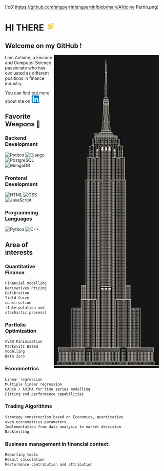 ![c0](https://github.com/ahgperrin/ahgperrin/blob/main/ANtoine Perrin.png)
 
# HI THERE <img src="https://github.com/ahgperrin/ahgperrin/blob/main/tenor.gif" width="30px">

## Welcome on my GitHub !
<IMG src="https://github.com/ahgperrin/ahgperrin/blob/main/Screen%20Shot%202021-04-16%20at%201.00.27%20PM.png" alt="I am " align=right>
<p>I am Antoine, a Finance and Computer Science passionate who has evoluated as different positions in finance industry.</p>



<!-- Actual text -->

You can find out more about me on [![LinkedIn][1.2]][1].

<!-- Icons -->

[1.2]: https://github.com/ahgperrin/ahgperrin/blob/main/174857.png

<!-- Links to your social media accounts -->

[1]: https://www.linkedin.com/in/antoine-p-b800a5131/

## Favorite Weapons &#127993;
 
### Backend Development
![Python](https://img.shields.io/badge/Python-3776AB?style=for-the-badge&logo=python&logoColor=white)
![Django](https://img.shields.io/badge/Django-092E20?style=for-the-badge&logo=django&logoColor=white)
![PostgreSQL](https://img.shields.io/badge/Postgres-316192?style=for-the-badge&logo=postgresql&logoColor=white)
![MongoDB](https://img.shields.io/badge/MongoDB-47A248?style=for-the-badge&logo=mongodb&logoColor=white)

### Frontend Development
![HTML](https://img.shields.io/badge/HTML5-E34F26?style=for-the-badge&logo=html5&logoColor=white)
![CSS](https://img.shields.io/badge/CSS3-1572B6?style=for-the-badge&logo=css3&logoColor=white)
![JavaScript](https://img.shields.io/badge/JavaScript-F7DF1E?style=for-the-badge&logo=javascript&logoColor=black)

### Programming Languages
![Python](https://img.shields.io/badge/Python-3776AB?style=for-the-badge&logo=python&logoColor=white)
![C++](https://img.shields.io/badge/C++-00599C?style=for-the-badge&logo=c%2B%2B&logoColor=white)


## Area of interests 

### Quantitative Finance
    Financial modelling 
    Derivatives Pricing
    Calibration
    Yield Curve construction (Interpolation and 
    stochastic process)
### Portfolio Optimization
    CVaR Minimisation
    Markovitz Based modelling
    Beta Zero
### Econometrics
    Linear regression
    Multiple linear regression
    GARCH / ARIMA for time series modelling
    Fitting and performance capabilities
### Trading Algorithms
    Strategy construction based on Economics, quantitative
    even econometrics parameters
    Implementation from data analysis to market descision
    Backtesting
### Business management in financial context:
    Reporting tools
    Result calculation
    Performance contribution and attribution




